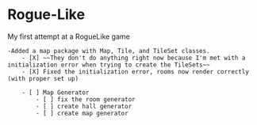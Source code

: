 Rogue-Like
==========

My first attempt at a RogueLike game

	-Added a map package with Map, Tile, and TileSet classes.
		- [X] ~~They don't do anything right now because I'm met with a initialization error when trying to create the TileSets~~
 		- [X] Fixed the initialization error, rooms now render correctly (with proper set up)

 		- [ ] Map Generator
 			- [ ] fix the room generator
 			- [ ] create hall generator
 			- [ ] create map generator 
